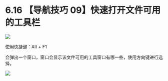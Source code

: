 # 6.16 【导航技巧 09】快速打开文件可用的工具栏

![](http://image.iswbm.com/20200804124133.png)

使用快捷键：Alt + F1

会弹出一个窗口，窗口会显示该文件可用的工具窗口有哪一些，使用方向键进行选择。

![](http://image.iswbm.com/20200829155949.png)



